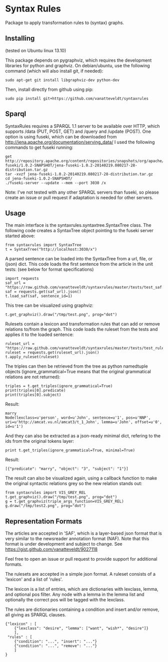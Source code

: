 Syntax Rules
============

Package to apply transformation rules to (syntax) graphs.

Installing
----------

(tested on Ubuntu linux 13.10)

This package depends on pygraphviz, which requires the development libraries 
for python and graphviz. On debian/ubuntu, use the following command (which 
will also install git, if needed):

    sudo apt-get git install libgraphviz-dev python-dev
    
Then, install directly from github using pip:

    sudo pip install git+https://github.com/vanatteveldt/syntaxrules
    

Sparql
------

SyntaxRules requires a SPARQL 1.1 server to be available over HTTP, which 
supports /data (PUT, POST, GET) and /query and /update (POST). One option 
is using fuseki, which can be downloaded from 
http://jena.apache.org/documentation/serving_data/
I used the following commands to get fuseki running:

    get http://repository.apache.org/content/repositories/snapshots/org/apache/jena/jena-fuseki/1.0.2-SNAPSHOT/jena-fuseki-1.0.2-20140219.080217-28-distribution.tar.gz
    tar -xvzf jena-fuseki-1.0.2-20140219.080217-28-distribution.tar.gz
    cd jena-fuseki-1.0.2-SNAPSHOT/
    ./fuseki-server --update --mem --port 3030 /x


Note: I've not tested with any other SPARQL servers than fuseki, so please 
create an issue or pull request if adaptation is needed for other servers.


Usage
-----

The main interface is the syntaxrules.syntaxtree.SyntaxTree class. The following 
code creates a SyntaxTree object pointing to the fuseki server started above:


    from syntaxrules import SyntaxTree
    t = SyntaxTree("http://localhost:3030/x")
    
A parsed sentence can be loaded into the SyntaxTree from a url, file, or (json) dict. 
This code loads the first sentence from the article in the unit tests:
(see below for format specifications)
    
    import requests
    saf_url = "https://raw.github.com/vanatteveldt/syntaxrules/master/tests/test_saf.json"
    saf = requests.get(saf_url).json()
    t.load_saf(saf, sentence_id=1)
    
This tree can be visualized using graphviz:

    t.get_graphviz().draw("/tmp/test.png", prog="dot")
    
Rulesets contain a lexicon and transformation rules that can add or remove relations to/from 
the graph. This code loads the ruleset from the tests and applies it to the loaded sentence:

    ruleset_url = "https://raw.github.com/vanatteveldt/syntaxrules/master/tests/test_rules.json"
    ruleset = requests.get(ruleset_url).json()
    t.apply_ruleset(ruleset)

The triples can then be retrieved from the tree as python namedtuple objects (ignore_grammatical=True
means that the original grammatical relations are not returned):

    triples = t.get_triples(ignore_grammatical=True)
    print(triples[0].predicate)
    print(triples[0].subject)

Result:

    marry
    Node(lexclass=u'person', word=u'John', sentence=u'1', pos=u'NNP', uri=u'http://amcat.vu.nl/amcat3/t_1_John', lemma=u'John', offset=u'0', id=u'1')

And they can also be extracted as a json-ready minimal dict, refering to the 
ids from the original tokens layer:

    print t.get_triples(ignore_grammatical=True, minimal=True)

Result:

    [{"predicate": "marry", "object": "3", "subject": "1"}]


The result can also be visualized again, using a callback function to make the original syntactic
relations grey so the new relation stands out:

    from syntaxrules import VIS_GREY_REL
    t.get_graphviz().draw("/tmp/test.png", prog="dot")
    g = t.get_graphviz(triple_args_function=VIS_GREY_REL)
    g.draw("/tmp/test2.png", prog="dot")


Representation Formats
----------------------

The articles are accepted in 'SAF', which is a layer-based json format that is very similar to the 
newsreader annotation format (NAF). Note that this format is under development and subject to change.
See https://gist.github.com/vanatteveldt/9027118

Feel free to open an issue or pull request to provide support for additional formats.

The rulesets are accepted in a simple json format. A ruleset consists of a 'lexicon' and a list of 'rules'.

The lexicon is a list of entries, which are dictionaries with lexclass, lemma, and optional pos filter.
Any node with a lemma in the lemma list and optionally the correct pos will be tagged with the lexclass.

The rules are dictionaries containing a condition and insert and/or remove, all giving as SPARQL clauses.


    {"lexicon" : [
        {"lexclass": "desire", "lemma": ["want", "wish*", "desire"]}
        ],
     "rules" : [
        {"condition": "...", "insert": "..."}
        {"condition": "...", "remove": "..."}
        ]
    }


